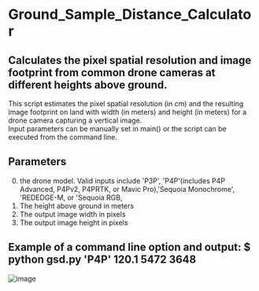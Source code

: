 # Ground_Sample_Distance_Calculator
## Calculates the pixel spatial resolution and image footprint from common drone cameras at different heights above ground.

This script estimates the pixel spatial resolution (in cm) and the resulting image footprint on land with width (in meters) and height (in meters) 
for a  drone camera capturing a vertical image.  
Input parameters can be manually set in main() or the script can be executed from the command line.

## Parameters
0.  the drone model.  Valid inputs include 'P3P', 'P4P'(includes P4P Advanced, P4Pv2, P4PRTK, or Mavic Pro),'Sequoia Monochrome', 'REDEDGE-M, or 'Sequoia RGB, 
1. The height above ground in meters
2. The output image width in pixels
3. The output image height in pixels


## Example of a command line option and output:   $ python gsd.py 'P4P' 120.1 5472 3648

![image](https://user-images.githubusercontent.com/71470542/164117821-89942935-676f-49eb-9e08-4d6be2138663.png)
